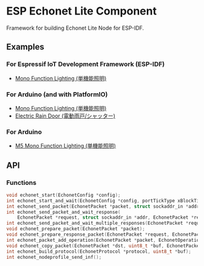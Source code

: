 # ESP Echonet Lite Component

Framework for building Echonet Lite Node for ESP-IDF.

## Examples

### For Espressif IoT Development Framework (ESP-IDF)

* [Mono Function Lighting (単機能照明)](/examples/ESP-IDF/monofunctionallighting/main/main.c)

### For Arduino (and with PlatformIO)

* [Mono Function Lighting (単機能照明)](/examples/Arduino/monofunctionallighting/src/main.cpp)
* [Electric Rain Door (電動雨戸/シャッター)](/examples/Arduino/electricraindoor/src/main.cpp)

### For Arduino

* [M5 Mono Function Lighting (単機能照明)](/examples/Arduino/m5-lighting/m5-lighting.ino)

## API

### Functions

```C
void echonet_start(EchonetConfig *config);
int echonet_start_and_wait(EchonetConfig *config, portTickType xBlockTime);
int echonet_send_packet(EchonetPacket *packet, struct sockaddr_in *addr);
int echonet_send_packet_and_wait_response(
    EchonetPacket *request, struct sockaddr_in *addr, EchonetPacket *response, uint8_t *buf);
int echonet_send_packet_and_wait_multiple_responses(EchonetPacket *request, struct sockaddr_in *addr, OnReceiveFunction onReceive, portTickType xBlockTime);
void echonet_prepare_packet(EchonetPacket *packet);
void echonet_prepare_response_packet(EchonetPacket *request, EchonetPacket *response);
int echonet_packet_add_operation(EchonetPacket *packet, EchonetOperation *operation);
void echonet_copy_packet(EchonetPacket *dst, uint8_t *buf, EchonetPacket *src);
int echonet_build_protocol(EchonetProtocol *protocol, uint8_t *buf);
int echonet_nodeprofile_send_inf();

```